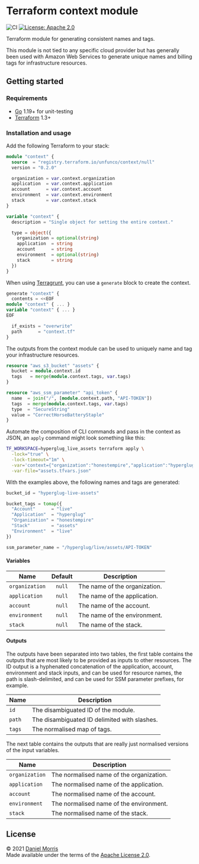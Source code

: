 # Terraform context module

![CI](https://github.com/unfunco/terraform-null-context/actions/workflows/ci.yaml/badge.svg)
[![License: Apache 2.0](https://img.shields.io/badge/License-Apache_2.0-purple.svg)](https://opensource.org/licenses/Apache-2.0)

Terraform module for generating consistent names and tags.

This module is not tied to any specific cloud provider but has generally been
used with Amazon Web Services to generate unique names and billing tags for
infrastructure resources.

## Getting started

### Requirements

* [Go] 1.19+ for unit-testing
* [Terraform] 1.3+

### Installation and usage

Add the following Terraform to your stack:

```terraform
module "context" {
  source  = "registry.terraform.io/unfunco/context/null"
  version = "0.2.0"

  organization = var.context.organization
  application  = var.context.application
  account      = var.context.account
  environment  = var.context.environment
  stack        = var.context.stack
}

variable "context" {
  description = "Single object for setting the entire context."

  type = object({
    organization = optional(string)
    application  = string
    account      = string
    environment  = optional(string)
    stack        = string
  })
}
```

When using [Terragrunt], you can use a `generate` block to create the context.

```terraform
generate "context" {
  contents = <<EOF
module "context" { ... }
variable "context" { ... }
EOF

  if_exists = "overwrite"
  path      = "context.tf"
}
```

The outputs from the context module can be used to uniquely name and tag your
infrastructure resources.

```terraform
resource "aws_s3_bucket" "assets" {
  bucket = module.context.id
  tags   = merge(module.context.tags, var.tags)
}

resource "aws_ssm_parameter" "api_token" {
  name  = join("/", [module.context.path, "API-TOKEN"])
  tags  = merge(module.context.tags, var.tags)
  type  = "SecureString"
  value = "CorrectHorseBatteryStaple"
}
```

Automate the composition of CLI commands and pass in the context as JSON,
an `apply` command might look something like this:

```bash
TF_WORKSPACE=hyperglug_live_assets terraform apply \
  -lock="true" \
  -lock-timeout="1m" \
  -var='context={"organization":"honestempire","application":"hyperglug","account":"live","environment":"live","stack":"assets"}' \
  -var-file="assets.tfvars.json"
```

With the examples above, the following names and tags are generated:

```terraform
bucket_id = "hyperglug-live-assets"

bucket_tags = tomap({
  "Account"      = "live"
  "Application"  = "hyperglug"
  "Organization" = "honestempire"
  "Stack"        = "assets"
  "Environment"  = "live"
})

ssm_parameter_name = "/hyperglug/live/assets/API-TOKEN"
```

#### Variables

| Name           | Default | Description                   |
|----------------|:-------:|-------------------------------|
| `organization` | `null`  | The name of the organization. |
| `application`  | `null`  | The name of the application.  |
| `account`      | `null`  | The name of the account.      |
| `environment`  | `null`  | The name of the environment.  |
| `stack`        | `null`  | The name of the stack.        |

#### Outputs

The outputs have been separated into two tables, the first table contains the
outputs that are most likely to be provided as inputs to other resources. The ID
output is a hyphenated concatenation of the application, account, environment
and stack inputs, and can be used for resource names, the path is
slash-delimited, and can be used for SSM parameter prefixes, for example.

| Name   | Description                                  |
|--------|----------------------------------------------|
| `id`   | The disambiguated ID of the module.          |
| `path` | The disambiguated ID delimited with slashes. |
| `tags` | The normalised map of tags.                  |

The next table contains the outputs that are really just normalised versions of
the input variables.

| Name           | Description                              |
|----------------|------------------------------------------|
| `organization` | The normalised name of the organization. |
| `application`  | The normalised name of the application.  |
| `account`      | The normalised name of the account.      |
| `environment`  | The normalised name of the environment.  |
| `stack`        | The normalised name of the stack.        |

## License

© 2021 [Daniel Morris]  
Made available under the terms of the [Apache License 2.0](LICENSE.md).

[Daniel Morris]: https://unfun.co
[Go]: https://go.dev
[Honest Empire Ltd]: https://www.honestempire.com
[Terraform]: https://www.terraform.io
[Terragrunt]: https://terragrunt.gruntwork.io
